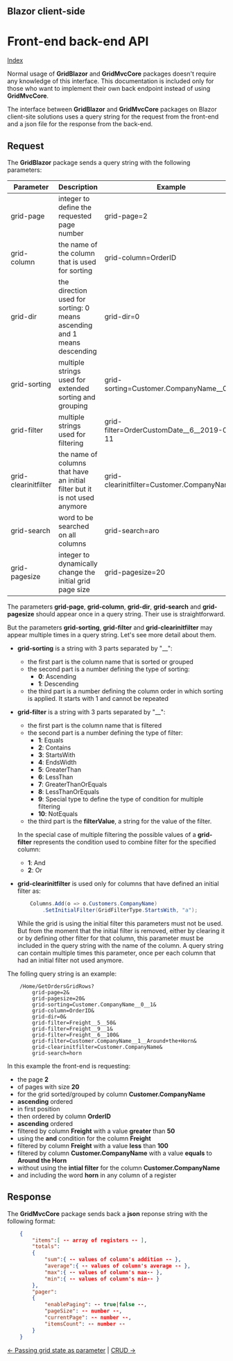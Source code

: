 ## Blazor client-side

# Front-end back-end API

[Index](Documentation.md)

Normal usage of  **GridBlazor** and **GridMvcCore** packages doesn't require any knowledge of this interface. This documentation is included only for those who want to implement their own back endpoint instead of using **GridMvcCore**. 

The interface between **GridBlazor** and **GridMvcCore** packages on Blazor client-site solutions uses a query string for the request from the front-end and a json file for the response from the back-end.

## Request

The **GridBlazor** package sends a query string with the following parameters:

Parameter | Description | Example
--------- | ----------- | -------
grid-page | integer to define the requested page number | grid-page=2
grid-column | the name of the column that is used for sorting | grid-column=OrderID
grid-dir | the direction used for sorting: 0 means ascending and 1 means descending | grid-dir=0
grid-sorting | multiple strings used for extended sorting and grouping | grid-sorting=Customer.CompanyName__0__1
grid-filter | multiple strings used for filtering  | grid-filter=OrderCustomDate__6__2019-06-11
grid-clearinitfilter | the name of columns that have an initial filter but it is not used anymore | grid-clearinitfilter=Customer.CompanyName
grid-search | word to be searched on all columns | grid-search=aro
grid-pagesize | integer to dynamically change the initial grid page size | grid-pagesize=20

The parameters **grid-page**, **grid-column**, **grid-dir**, **grid-search** and **grid-pagesize** should appear once in a query string. Their use is straightforward.

But the parameters **grid-sorting**, **grid-filter** and **grid-clearinitfilter** may appear multiple times in a query string. Let's see more detail about them.

* **grid-sorting** is a string with 3 parts separated by "__":
    * the first part is the column name that is sorted or grouped
    * the second part is a number defining the type of sorting:
        * **0**: Ascending
        * **1**: Descending
    * the third part is a number defining the column order in which sorting is applied. It starts with 1 and cannot be repeated

* **grid-filter** is a string with 3 parts separated by "__":
    * the first part is the column name that is filtered
    * the second part is a number defining the type of filter:
        * **1**: Equals
        * **2**: Contains
        * **3**: StartsWith
        * **4**: EndsWidth
        * **5**: GreaterThan
        * **6**: LessThan
        * **7**: GreaterThanOrEquals
        * **8**: LessThanOrEquals
        * **9**: Special type to define the type of condition for multiple filtering
        * **10**: NotEquals
    * the third part is  the **filterValue**, a string for the value of the filter. 

    In the special case of multiple filtering the possible values of a **grid-filter** represents the condition used to combine filter for the specified column:
    * **1**: And
    * **2**: Or

* **grid-clearinitfilter** is used only for columns that have defined an initial filter as:
    
    ```c#
        Columns.Add(o => o.Customers.CompanyName)
            .SetInitialFilter(GridFilterType.StartsWith, "a");
    ```
    While the grid is using the initial filter this parameters must not be used. But from the moment that the initial filter is removed, either by clearing it or by defining other filter for that column, this parameter must be included in the query string with the name of the column.
    A query string can contain multiple times this parameter, once per each column that had an initial filter not used anymore.
    
The folling query string is an example:

```url
    /Home/GetOrdersGridRows?
        grid-page=2&
        grid-pagesize=20&
        grid-sorting=Customer.CompanyName__0__1&
        grid-column=OrderID&
        grid-dir=0&
        grid-filter=Freight__5__50&
        grid-filter=Freight__9__1&
        grid-filter=Freight__6__100&
        grid-filter=Customer.CompanyName__1__Around+the+Horn&
        grid-clearinitfilter=Customer.CompanyName&
        grid-search=horn
```
In this example the front-end is requesting:
* the page **2**
* of pages with size **20**
* for the grid sorted/grouped by column **Customer.CompanyName**
* **ascending** ordered
* in first position
* then ordered by column **OrderID**
* **ascending** ordered
* filtered by column **Freight** with a value **greater** than **50**
* using the **and** condition for the column **Freight**
* filtered by column **Freight** with a value **less** than **100**
* filtered by column **Customer.CompanyName** with a value **equals** to **Around the Horn**
* without using the **intial filter** for the column **Customer.CompanyName**
* and including the word **horn** in any column of a register

## Response

The **GridMvcCore** package sends back a **json** reponse string with the following format:

```json
    {
        "items":[ -- array of registers -- ],
        "totals":
        {
            "sum":{ -- values of column's addition -- },
            "average":{ -- values of column's average -- },
            "max":{ -- values of column's max-- },
            "min":{ -- values of column's min-- }
        },
        "pager":
        {
            "enablePaging": -- true|false --,
            "pageSize": -- number --,
            "currentPage": -- number --,
            "itemsCount": -- number --
        }
    }
```

[<- Passing grid state as parameter](Passing_grid_state_as_parameter.md) | [CRUD ->](Crud.md)